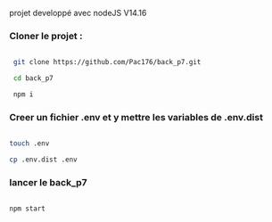 projet developpé avec nodeJS V14.16

 ### Cloner le projet :

```````bash

 git clone https://github.com/Pac176/back_p7.git

 cd back_p7

 npm i
```````
### Creer un fichier .env et y mettre les variables de .env.dist

```````bash

touch .env

cp .env.dist .env

```````
 
 ### lancer le back_p7

```````bash

npm start

```````